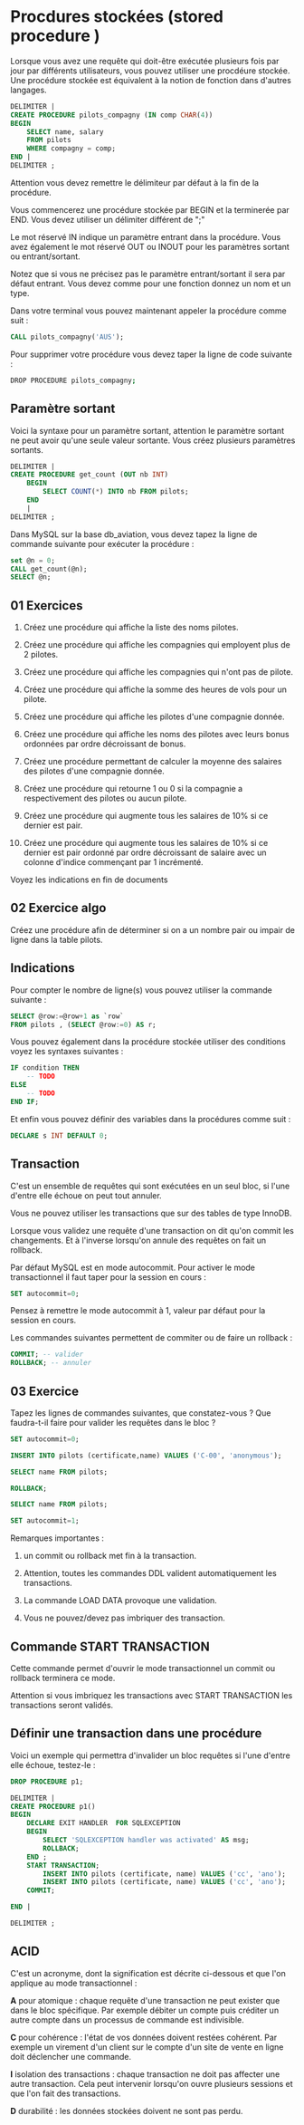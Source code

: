 # Procdures stockées (stored procedure )

Lorsque vous avez une requête qui doit-être exécutée plusieurs fois par jour par différents utilisateurs, vous pouvez utiliser une procdéure stockée. Une procédure stockée est équivalent à la notion de fonction dans d'autres langages.

```sql
DELIMITER |
CREATE PROCEDURE pilots_compagny (IN comp CHAR(4))
BEGIN
    SELECT name, salary
    FROM pilots
    WHERE compagny = comp;
END |
DELIMITER ; 
```

Attention vous devez remettre le délimiteur par défaut à la fin de la procédure.

Vous commencerez une procédure stockée par BEGIN et la terminerée par END. Vous devez utiliser un délimiter différent de ";"

Le mot réservé IN indique un paramètre entrant dans la procédure. Vous avez également le mot réservé OUT ou INOUT pour les paramètres sortant ou entrant/sortant.

Notez que si vous ne précisez pas le paramètre entrant/sortant il sera par défaut entrant. Vous devez comme pour une fonction donnez un nom et un type.

Dans votre terminal vous pouvez maintenant appeler la procédure comme suit :

```sql
CALL pilots_compagny('AUS');
```

Pour supprimer votre procédure vous devez taper la ligne de code suivante :

```bash
DROP PROCEDURE pilots_compagny;
```

## Paramètre sortant

Voici la syntaxe pour un paramètre sortant, attention le paramètre sortant ne peut avoir qu'une seule valeur sortante. Vous créez plusieurs paramètres sortants.

```sql
DELIMITER |
CREATE PROCEDURE get_count (OUT nb INT) 
    BEGIN
        SELECT COUNT(*) INTO nb FROM pilots;
    END
    |
DELIMITER ; 
```

Dans MySQL sur la base db_aviation, vous devez tapez la ligne de commande suivante pour exécuter la procédure :

```sql
set @n = 0;
CALL get_count(@n);
SELECT @n;
```

## 01 Exercices

1. Créez une procédure qui affiche la liste des noms pilotes.

2. Créez une procédure qui affiche les compagnies qui employent plus de 2 pilotes.

3. Créez une procédure qui affiche les compagnies qui n'ont pas de pilote.

4. Créez une procédure qui affiche la somme des heures de vols pour un pilote.

5. Créez une procédure qui affiche les pilotes d'une compagnie donnée.

6. Créez une procédure qui affiche les noms des pilotes avec leurs bonus ordonnées par ordre décroissant de bonus.

7. Créez une procédure permettant de calculer la moyenne des salaires des pilotes d'une compagnie donnée.

8. Créez une procédure qui retourne 1 ou 0 si la compagnie a respectivement des pilotes ou aucun pilote.

9. Créez une procédure qui augmente tous les salaires de 10% si ce dernier est pair.

10. Créez une procédure qui augmente tous les salaires de 10% si ce dernier est pair ordonné par ordre décroissant de salaire avec un colonne d'indice commençant par 1 incrémenté.

Voyez les indications en fin de documents

## 02 Exercice algo

Créez une procédure afin de déterminer si on a un nombre pair ou impair de ligne dans la table pilots. 

## Indications

Pour compter le nombre de ligne(s) vous pouvez utiliser la commande suivante :

```sql
SELECT @row:=@row+1 as `row` 
FROM pilots , (SELECT @row:=0) AS r;
```

Vous pouvez également dans la procédure stockée utiliser des conditions voyez les syntaxes suivantes :

```sql
IF condition THEN
    -- TODO
ELSE
    -- TODO
END IF;
```

Et enfin vous pouvez définir des variables dans la procédures comme suit :

```sql
DECLARE s INT DEFAULT 0;
```


## Transaction

C'est un ensemble de requêtes qui sont exécutées en un seul bloc, si l'une d'entre elle échoue on peut tout annuler.

Vous ne pouvez utiliser les transactions que sur des tables de type InnoDB.

Lorsque vous validez une requête d'une transaction on dit qu'on commit les changements. Et à l'inverse lorsqu'on annule des requêtes on fait un rollback.

Par défaut MySQL est en mode autocommit. Pour activer le mode transactionnel il faut taper pour la session en cours :

```sql
SET autocommit=0;
```

Pensez à remettre le mode autocommit à 1, valeur par défaut pour la session en cours.

Les commandes suivantes permettent de commiter ou de faire un rollback :

```sql
COMMIT; -- valider
ROLLBACK; -- annuler
```

## 03 Exercice

Tapez les lignes de commandes suivantes, que constatez-vous ? Que faudra-t-il faire pour valider les requêtes dans le bloc ?

```sql
SET autocommit=0;

INSERT INTO pilots (certificate,name) VALUES ('C-00', 'anonymous');

SELECT name FROM pilots;

ROLLBACK;

SELECT name FROM pilots;

SET autocommit=1;

```

Remarques importantes : 

1. un commit ou rollback met fin à la transaction. 

2. Attention, toutes les commandes DDL valident automatiquement les transactions.

3. La commande LOAD DATA provoque une validation.

4. Vous ne pouvez/devez pas imbriquer des transaction. 


## Commande START TRANSACTION

Cette commande permet d'ouvrir le mode transactionnel un commit ou rollback terminera ce mode.

Attention si vous imbriquez les transactions avec START TRANSACTION les transactions seront validés.


## Définir une transaction dans une procédure

Voici un exemple qui permettra d'invalider un bloc requêtes si l'une d'entre elle échoue, testez-le :

```sql
DROP PROCEDURE p1;

DELIMITER | 
CREATE PROCEDURE p1()
BEGIN
    DECLARE EXIT HANDLER  FOR SQLEXCEPTION
    BEGIN
        SELECT 'SQLEXCEPTION handler was activated' AS msg;
        ROLLBACK;
    END ;
    START TRANSACTION;
        INSERT INTO pilots (certificate, name) VALUES ('cc', 'ano');
        INSERT INTO pilots (certificate, name) VALUES ('cc', 'ano');
    COMMIT;

END |

DELIMITER ; 
```

## ACID

C'est un acronyme, dont la signification est décrite ci-dessous et que l'on applique au mode transactionnel :

**A** pour atomique : chaque requête d'une transaction ne peut exister que dans le bloc spécifique. Par exemple débiter un compte puis créditer un autre compte dans un processus de commande est indivisible.

**C** pour cohérence : l'état de vos données doivent restées cohérent. Par exemple un virement d'un client sur le compte d'un site de vente en ligne doit déclencher une commande.

**I** isolation des transactions : chaque transaction ne doit pas affecter une autre transaction. Cela peut intervenir lorsqu'on ouvre plusieurs sessions et que l'on fait des transactions.

**D** durabilité : les données stockées doivent ne sont pas perdu.
